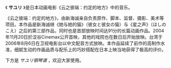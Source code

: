 

《 **サユリ** 》是日本动画电影《云之彼端：约定的地方》中的音乐。

  

《云之彼端：约定的地方》，由新海诚亲自负责原作、脚本、监督、摄影、美术等项目。本作品是新海诚继《她与她的猫》（彼女と彼女の猫）与《星之声》（ほしのこえ）之后的第三部作品，同时也是首部放映时间达91分的长篇动画作品。2004年11月20日於涩谷Cinemax公开首映，其他的戏院也在数日后开始放映。台湾于2006年8月6日在卫视电影台以中文配音方式放映。本作品延续了前作的高制作水准，细腻生动的作画品质与配乐上的巧妙搭配在日本上映当地获得了极高的评价。

  

下方是 _サユリ钢琴谱_ ，欢迎大家使用。

